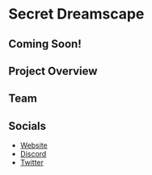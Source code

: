 # Secret Dreamscape

## Coming Soon!

## Project Overview&#x20;

## Team

## Socials&#x20;

* [Website](https://secretdreamscape.com/)
* [Discord](https://discord.com/invite/NCB5Gm25g6)
* [Twitter](https://twitter.com/SCRTDreamscape)
